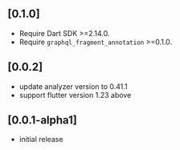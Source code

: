 ## [0.1.0]
- Require Dart SDK >=2.14.0.
- Require `graphql_fragment_annotation` >=0.1.0.

## [0.0.2]
- update analyzer version to 0.41.1
- support flutter version 1.23 above

## [0.0.1-alpha1]
- initial release
